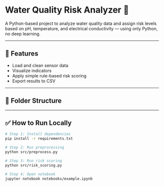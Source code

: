 # Water Quality Risk Analyzer 🚰

A Python-based project to analyze water quality data and assign risk levels based on pH, temperature, and electrical conductivity — using only Python, no deep learning.

---

## 🚀 Features
- Load and clean sensor data
- Visualize indicators
- Apply simple rule-based risk scoring
- Export results to CSV

---

## 📁 Folder Structure


---

## ✅ How to Run Locally

```bash
# Step 1: Install dependencies
pip install -r requirements.txt

# Step 2: Run preprocessing
python src/preprocess.py

# Step 3: Run risk scoring
python src/risk_scoring.py

# Step 4: Open notebook
jupyter notebook notebooks/example.ipynb

